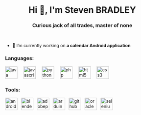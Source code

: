 <h1 align="center">Hi 👋, I'm Steven BRADLEY</h1>
<h3 align="center">Curious jack of all trades, master of none</h3>
<br>


- 🔭 I’m currently working on **a calendar Android application**



<div align="left">
  <h3 align="left">Languages:</h3>
  <img src="https://skillicons.dev/icons?i=java" height="40" alt="java logo"  />
  <img width="12" />
  <img src="https://skillicons.dev/icons?i=js" height="40" alt="javascript logo"  />
  <img width="12" />
  <img src="https://cdn.jsdelivr.net/gh/devicons/devicon/icons/python/python-original.svg" height="40" alt="python logo"  />
  <img width="12" />
  <img src="https://cdn.jsdelivr.net/gh/devicons/devicon/icons/php/php-original.svg" height="40" alt="php logo"  />
  <img width="12" />
  <img src="https://cdn.jsdelivr.net/gh/devicons/devicon/icons/html5/html5-original.svg" height="40" alt="html5 logo"  />
  <img width="12" />
  <img src="https://cdn.jsdelivr.net/gh/devicons/devicon/icons/css3/css3-original.svg" height="40" alt="css3 logo"  />
</div>


<div align="left">
  <h3 align="left">Tools:</h3><img src="https://img.shields.io/badge/Android Studio-3DDC84?logo=androidstudio&logoColor=black&style=for-the-badge" height="40" alt="androidstudio logo"  /><img width="12" /><img src="https://img.shields.io/badge/Blender-F5792A?logo=blender&logoColor=black&style=for-the-badge" height="40" alt="blender logo"  /><img width="12" /><img src="https://img.shields.io/badge/Adobe Photoshop-31A8FF?logo=adobephotoshop&logoColor=black&style=for-the-badge" height="40" alt="adobephotoshop logo"  /><img width="12" /><img src="https://img.shields.io/badge/Arduino-00979D?logo=arduino&logoColor=white&style=for-the-badge" height="40" alt="arduino logo"  /><img width="12" /><img src="https://img.shields.io/badge/GitHub-181717?logo=github&logoColor=white&style=for-the-badge" height="40" alt="github logo"  /><img width="12" /><img src="https://img.shields.io/badge/Oracle-F80000?logo=oracle&logoColor=white&style=for-the-badge" height="40" alt="oracle logo"  /><img width="12" /><img src="https://img.shields.io/badge/Selenium-43B02A?logo=selenium&logoColor=black&style=for-the-badge" height="40" alt="selenium logo"  />
</div>

